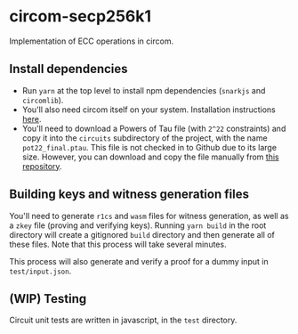 # circom-secp256k1

Implementation of ECC operations in circom.

## Install dependencies

- Run `yarn` at the top level to install npm dependencies (`snarkjs` and `circomlib`).
- You'll also need circom itself on your system. Installation instructions [here](https://github.com/iden3/circom).
- You'll need to download a Powers of Tau file (with `2^22` constraints) and copy it into the `circuits` subdirectory of the project, with the name `pot22_final.ptau`. This file is not checked in to Github due to its large size. However, you can download and copy the file manually from [this repository](https://github.com/iden3/snarkjs#7-prepare-phase-2).

## Building keys and witness generation files

You'll need to generate `r1cs` and `wasm` files for witness generation, as well as a `zkey` file (proving and verifying keys). Running `yarn build` in the root directory will create a gitignored `build` directory and then generate all of these files. Note that this process will take several minutes.

This process will also generate and verify a proof for a dummy input in `test/input.json`.

## (WIP) Testing

Circuit unit tests are written in javascript, in the `test` directory.

